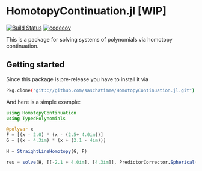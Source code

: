 # HomotopyContinuation.jl [WIP]
[![Build Status](https://travis-ci.org/saschatimme/HomotopyContinuation.jl.svg?branch=master)](https://travis-ci.org/saschatimme/HomotopyContinuation.jl)
[![codecov](https://codecov.io/gh/saschatimme/HomotopyContinuation.jl/branch/master/graph/badge.svg)](https://codecov.io/gh/saschatimme/HomotopyContinuation.jl)

This is a package for solving systems of polynomials via homotopy continuation.

Getting started
-----------
Since this package is pre-release you have to install it via
```sh
Pkg.clone("git:://github.com/saschatimme/HomotopyContinuation.jl.git")
```
And here is a simple example:
```julia
using HomotopyContinuation
using TypedPolynomials

@polyvar x
F = [(x - 2.0) * (x - (2.5+ 4.0im))]
G = [(x - 4.3im) * (x + (2.1 - 4im))]

H = StraightLineHomotopy(G, F)

res = solve(H, [[-2.1 + 4.0im], [4.3im]], PredictorCorrector.Spherical())
```
